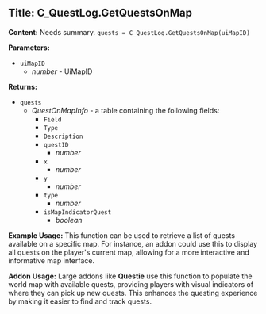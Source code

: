 ## Title: C_QuestLog.GetQuestsOnMap

**Content:**
Needs summary.
`quests = C_QuestLog.GetQuestsOnMap(uiMapID)`

**Parameters:**
- `uiMapID`
  - *number* - UiMapID

**Returns:**
- `quests`
  - *QuestOnMapInfo* - a table containing the following fields:
    - `Field`
    - `Type`
    - `Description`
    - `questID`
      - *number*
    - `x`
      - *number*
    - `y`
      - *number*
    - `type`
      - *number*
    - `isMapIndicatorQuest`
      - *boolean*

**Example Usage:**
This function can be used to retrieve a list of quests available on a specific map. For instance, an addon could use this to display all quests on the player's current map, allowing for a more interactive and informative map interface.

**Addon Usage:**
Large addons like **Questie** use this function to populate the world map with available quests, providing players with visual indicators of where they can pick up new quests. This enhances the questing experience by making it easier to find and track quests.